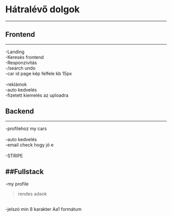# **Hátralévő dolgok**
---
## Frontend
---
-Landing <br>
-Keresés frontend <br>
-Responzivitás <br>
-/search undo <br>
-car id page kép felfele kb 15px <br>
<br>
-reklámok <br>
-auto kedvelés <br>
-fizetett kiemelés az uploadra <br>


## Backend
---

-profilehoz my cars <br>
<br>
-auto kedvelés <br>
-email check hogy jó e <br>
<br>
-STRIPE
<br>


##Fullstack
---
-my profile<br>
>rendes adaok<br>
<br>
-jelszó min 8 karakter Aa1 formátum<br>
